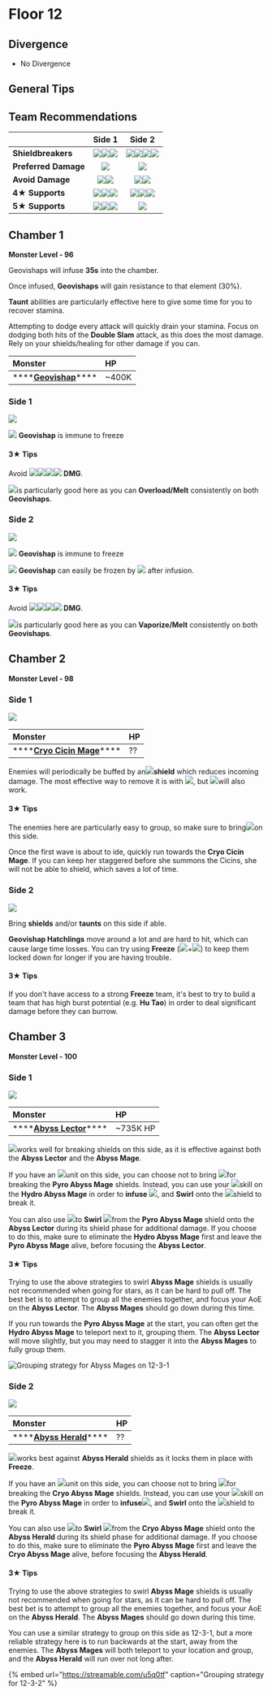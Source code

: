 # Floor 12

## Divergence

* No Divergence

## General Tips

## Team Recommendations

|  | Side 1 | Side 2 |
| :--- | :---: | :---: |
| **Shieldbreakers** | ![](../../.gitbook/assets/pyro_small.png)![](../../.gitbook/assets/hydro_small.png)![](../../.gitbook/assets/cryo_small.png) | ![](../../.gitbook/assets/pyro_small.png)![](../../.gitbook/assets/hydro_small.png)![](../../.gitbook/assets/cryo_small.png)![](../../.gitbook/assets/geo_small.png) |
| **Preferred Damage** | ![](../../.gitbook/assets/pyro_small.png) | ![](../../.gitbook/assets/pyro_small.png) |
| **Avoid Damage** | ![](https://firebasestorage.googleapis.com/v0/b/gitbook-28427.appspot.com/o/assets%2F-MVAGyyACcSzyzfmgy7f%2Fsync%2Fe0472b52c548a7162a648c191cad9b7bbdf4498b.png?generation=1615182626170812&alt=media)![](../../.gitbook/assets/electro_small.png) | ![](../../.gitbook/assets/hydro_small.png)![](../../.gitbook/assets/geo_small.png) |
| **4**★ **Supports** | ![](../../.gitbook/assets/ui_avataricon_bennett.png)![](../../.gitbook/assets/ui_avataricon_xiangling.png)![](../../.gitbook/assets/ui_avataricon_sucrose.png) | ![](../../.gitbook/assets/ui_avataricon_diona.png)![](../../.gitbook/assets/ui_avataricon_chongyun.png)![](../../.gitbook/assets/ui_avataricon_kaeya.png) |
| **5**★ **Supports** | ![](../../.gitbook/assets/ui_avataricon_lumine_anemo.png)![](../../.gitbook/assets/ui_avataricon_venti.png)![](../../.gitbook/assets/ui_avataricon_zhongli.png) | ![](../../.gitbook/assets/ui_avataricon_zhongli.png) |

## Chamber 1

**Monster Level - 96**

Geovishaps will infuse **35s** into the chamber.

Once infused, **Geovishaps** will gain resistance to that element \(30%\).

**Taunt** abilities are particularly effective here to give some time for you to recover stamina.

Attempting to dodge every attack will quickly drain your stamina. Focus on dodging both hits of the **Double Slam** attack, as this does the most damage. Rely on your shields/healing for other damage if you can.

| Monster | HP |
| :--- | :--- |
| \*\*\*\*[**Geovishap**](../../monsters/animals/geovishap.md)\*\*\*\* | ~400K |

### Side 1

![](../../.gitbook/assets/12-1-1%20%283%29.png)

![](../../.gitbook/assets/cryo_small.png) **Geovishap** is immune to freeze

#### 3★ Tips

Avoid ![](../../.gitbook/assets/cryo_small.png)![](../../.gitbook/assets/electro_small.png)![](../../.gitbook/assets/geo_small.png)![](../../.gitbook/assets/physical_small.png)  **DMG**.

![](../../.gitbook/assets/pyro_small.png)is particularly good here as you can **Overload/Melt** consistently on both **Geovishaps**.

### Side 2

![](../../.gitbook/assets/12-1-2%20%283%29.png)

![](../../.gitbook/assets/cryo_small.png) **Geovishap** is immune to freeze

![](../../.gitbook/assets/hydro_small.png) **Geovishap** can easily be frozen by ![](../../.gitbook/assets/cryo_small.png) after infusion.

#### 3★ Tips

Avoid ![](../../.gitbook/assets/hydro_small.png)![](../../.gitbook/assets/cryo_small.png)![](../../.gitbook/assets/geo_small.png)![](../../.gitbook/assets/physical_small.png)  **DMG**.

![](../../.gitbook/assets/pyro_small.png)is particularly good here as you can **Vaporize/Melt** consistently on both **Geovishaps**.

## Chamber 2

**Monster Level - 98**

### Side 1

![](../../.gitbook/assets/12-2-1%20%283%29.png)

| Monster | HP |
| :--- | :--- |
| \*\*\*\*[**Cryo Cicin Mage**](../../monsters/fatui/cryo-cicin-mage.md)\*\*\*\* | ?? |

Enemies will periodically be buffed by an![](../../.gitbook/assets/cryo_small.png)**shield** which reduces incoming damage. The most effective way to remove it is with ![](../../.gitbook/assets/pyro_small.png), but ![](../../.gitbook/assets/electro_small.png)will also work.

#### 3★ Tips

The enemies here are particularly easy to group, so make sure to bring![](../../.gitbook/assets/anemo_small.png)on this side.

Once the first wave is about to ide, quickly run towards the **Cryo Cicin Mage**. If you can keep her staggered before she summons the Cicins, she will not be able to shield, which saves a lot of time.

### Side 2

![](../../.gitbook/assets/12-2-2%20%282%29.png)

Bring **shields** and/or **taunts** on this side if able.

**Geovishap Hatchlings** move around a lot and are hard to hit, which can cause large time losses. You can try using **Freeze** \(![](../../.gitbook/assets/hydro_small.png)+![](../../.gitbook/assets/cryo_small.png)\) to keep them locked down for longer if you are having trouble.

#### 3★ Tips

If you don't have access to a strong **Freeze** team, it's best to try to build a team that has high burst potential \(e.g. **Hu Tao**\) in order to deal significant damage before they can burrow.

## Chamber 3

**Monster Level - 100**

### Side 1

![](../../.gitbook/assets/12-3-1%20%282%29.png)

| Monster | HP |
| :--- | :--- |
| \*\*\*\*[**Abyss Lector**](../../monsters/abyss-order/abyss-lector.md)\*\*\*\* | ~735K HP |

![](../../.gitbook/assets/cryo_small.png)works well for breaking shields on this side, as it is effective against both the **Abyss Lector** and the **Abyss Mage**.

If you have an ![](../../.gitbook/assets/anemo_small.png)unit on this side, you can choose not to bring ![](../../.gitbook/assets/hydro_small.png)for breaking the **Pyro Abyss Mage** shields. Instead, you can use your ![](../../.gitbook/assets/anemo_small.png)skill on the **Hydro Abyss Mage** in order to **infuse** ![](../../.gitbook/assets/hydro_small.png), and **Swirl** onto the ![](../../.gitbook/assets/pyro_small.png)shield to break it.

You can also use ![](../../.gitbook/assets/anemo_small.png)to **Swirl** ![](../../.gitbook/assets/pyro_small.png)from the **Pyro Abyss Mage** shield onto the **Abyss Lector** during its shield phase for additional damage. If you choose to do this, make sure to eliminate the **Hydro Abyss Mage** first and leave the **Pyro Abyss Mage** alive, before focusing the **Abyss Lector**.

#### 3★ Tips

Trying to use the above strategies to swirl **Abyss Mage** shields is usually not recommended when going for stars, as it can be hard to pull off. The best bet is to attempt to group all the enemies together, and focus your AoE on the **Abyss Lector**. The **Abyss Mages** should go down during this time.

If you run towards the **Pyro Abyss Mage** at the start, you can often get the **Hydro Abyss Mage** to teleport next to it, grouping them. The **Abyss Lector** will move slightly, but you may need to stagger it into the **Abyss Mages** to fully group them.

![Grouping strategy for Abyss Mages on 12-3-1](../../.gitbook/assets/12-3-1_grouping.gif)

### Side 2

![](../../.gitbook/assets/12-3-2%20%282%29.png)

| Monster | HP |
| :--- | :--- |
| \*\*\*\*[**Abyss Herald**](../../monsters/abyss-order/abyss-herald.md)\*\*\*\* | ?? |

![](../../.gitbook/assets/cryo_small.png)works best against **Abyss Herald** shields as it locks them in place with **Freeze**.

If you have an ![](../../.gitbook/assets/anemo_small.png)unit on this side, you can choose not to bring ![](../../.gitbook/assets/pyro_small.png)for breaking the **Cryo Abyss Mage** shields. Instead, you can use your ![](../../.gitbook/assets/anemo_small.png)skill on the **Pyro Abyss Mage** in order to **infuse**![](../../.gitbook/assets/pyro_small.png), and **Swirl** onto the ![](../../.gitbook/assets/cryo_small.png)shield to break it.

You can also use ![](../../.gitbook/assets/anemo_small.png)to **Swirl** ![](../../.gitbook/assets/cryo_small.png)from the **Cryo Abyss Mage** shield onto the **Abyss Herald** during its shield phase for additional damage. If you choose to do this, make sure to eliminate the **Pyro Abyss Mage** first and leave the **Cryo Abyss Mage** alive, before focusing the **Abyss Herald**.

#### 3★ Tips

Trying to use the above strategies to swirl **Abyss Mage** shields is usually not recommended when going for stars, as it can be hard to pull off. The best bet is to attempt to group all the enemies together, and focus your AoE on the **Abyss Herald**. The **Abyss Mages** should go down during this time.

You can use a similar strategy to group on this side as 12-3-1, but a more reliable strategy here is to run backwards at the start, away from the enemies. The **Abyss Mages** will both teleport to your location and group, and the **Abyss Herald** will run over not long after.

{% embed url="https://streamable.com/u5q0tf" caption="Grouping strategy for 12-3-2" %}

